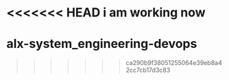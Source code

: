 <<<<<<< HEAD
i am working now
=======
# alx-system_engineering-devops
>>>>>>> ca290b9f38051255064e39eb8a42cc7cb17d3c83
